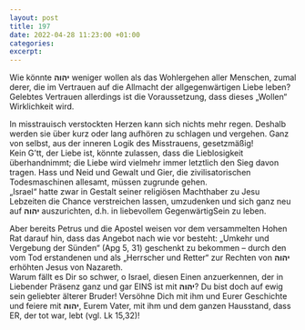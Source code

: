 ```yaml
---
layout: post
title: 197
date: 2022-04-28 11:23:00 +01:00
categories: 
excerpt: 
---
```


Wie könnte **יהוה** weniger wollen als das Wohlergehen aller Menschen, zumal derer, die im Vertrauen auf die Allmacht der allgegenwärtigen Liebe leben? Gelebtes Vertrauen allerdings ist die Voraussetzung, dass dieses „Wollen“ Wirklichkeit wird.

In misstrauisch verstockten Herzen kann sich nichts mehr regen. Deshalb werden sie über kurz oder lang aufhören zu schlagen und vergehen. Ganz von selbst, aus der inneren Logik des Misstrauens, gesetzmäßig!\
Kein G’tt, der Liebe ist, könnte zulassen, dass die Lieblosigkeit überhandnimmt; die Liebe wird vielmehr immer letztlich den Sieg davon tragen. Hass und Neid und Gewalt und Gier, die zivilisatorischen Todesmaschinen allesamt, müssen zugrunde gehen.\
„Israel“ hatte zwar in Gestalt seiner religiösen Machthaber zu Jesu Lebzeiten die Chance verstreichen lassen, umzudenken und sich ganz neu auf **יהוה** auszurichten, d.h. in liebevollem GegenwärtigSein zu leben.

Aber bereits Petrus und die Apostel weisen vor dem versammelten Hohen Rat darauf hin, dass das Angebot nach wie vor besteht: „Umkehr und Vergebung der Sünden“ (Apg 5, 31) geschenkt zu bekommen – durch den vom Tod erstandenen und als „Herrscher und Retter“ zur Rechten von **יהוה** erhöhten Jesus von Nazareth.\
Warum fällt es Dir so schwer, o Israel, diesen Einen anzuerkennen, der in Liebender Präsenz ganz und gar EINS ist mit **יהוה**? Du bist doch auf ewig sein geliebter älterer Bruder! Versöhne Dich mit ihm und Eurer Geschichte und feiere mit **יהוה**, Eurem Vater, mit ihm und dem ganzen Hausstand, dass ER, der tot war, lebt (vgl. Lk 15,32)!
